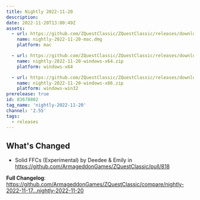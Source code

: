 ```yaml
---
title: Nightly 2022-11-20
description: 
date: 2022-11-20T13:00:49Z
assets: 
  - url: https://github.com/ZQuestClassic/ZQuestClassic/releases/download/nightly-2022-11-20/nightly-2022-11-20-mac.dmg
    name: nightly-2022-11-20-mac.dmg
    platform: mac

  - url: https://github.com/ZQuestClassic/ZQuestClassic/releases/download/nightly-2022-11-20/nightly-2022-11-20-windows-x64.zip
    name: nightly-2022-11-20-windows-x64.zip
    platform: windows-x64

  - url: https://github.com/ZQuestClassic/ZQuestClassic/releases/download/nightly-2022-11-20/nightly-2022-11-20-windows-x86.zip
    name: nightly-2022-11-20-windows-x86.zip
    platform: windows-win32
prerelease: true
id: 83678802
tag_name: 'nightly-2022-11-20'
channel: '2.55'
tags:
  - releases
---
```


## What's Changed
* Solid FFCs (Experimental) by Deedee & Emily in https://github.com/ArmageddonGames/ZQuestClassic/pull/818


**Full Changelog**: https://github.com/ArmageddonGames/ZQuestClassic/compare/nightly-2022-11-17...nightly-2022-11-20
